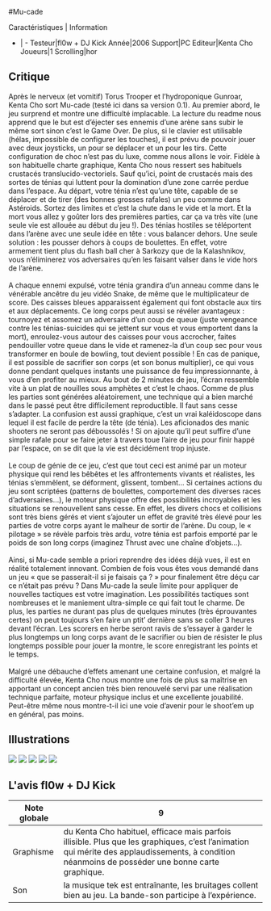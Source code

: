 #Mu-cade

Caractéristiques | Information
- | -
Testeur|fl0w + DJ Kick
Année|2006
Support|PC
Editeur|Kenta Cho
Joueurs|1
Scrolling|hor

## Critique
Après le nerveux (et vomitif) Torus Trooper et l’hydroponique Gunroar, Kenta Cho sort Mu-cade (testé ici dans sa version 0.1). Au premier abord, le jeu surprend et montre une difficulté implacable. La lecture du readme nous apprend que le but est d’éjecter ses ennemis d’une arène sans subir le même sort sinon c’est le Game Over. De plus, si le clavier est utilisable (hélas, impossible de configurer les touches), il est prévu de pouvoir jouer avec deux joysticks, un pour se déplacer et un pour les tirs. Cette configuration de choc n’est pas du luxe, comme nous allons le voir. Fidèle à son habituelle charte graphique, Kenta Cho nous ressert ses habituels crustacés translucido-vectoriels. Sauf qu’ici, point de crustacés mais des sortes de ténias qui luttent pour la domination d’une zone carrée perdue dans l’espace. Au départ, votre ténia n’est qu’une tête, capable de se déplacer et de tirer (des bonnes grosses rafales) un peu comme dans Astéroids. Sortez des limites et c’est la chute dans le vide et la mort. Et la mort vous allez y goûter lors des premières parties, car ça va très vite (une seule vie est allouée au début du jeu !). Des ténias hostiles se téléportent dans l’arène avec une seule idée en tête : vous balancer dehors. Une seule solution : les pousser dehors à coups de boulettes. En effet, votre armement tient plus du flash ball cher à Sarkozy que de la Kalashnikov, vous n’éliminerez vos adversaires qu’en les faisant valser dans le vide hors de l’arène. <br/><br/>A chaque ennemi expulsé, votre ténia grandira d’un anneau comme dans le vénérable ancêtre du jeu vidéo Snake, de même que le multiplicateur de score. Des caisses bleues apparaissent également qui font obstacle aux tirs et aux déplacements. Ce long corps peut aussi se révéler avantageux : tournoyez et assomez un adversaire d’un coup de queue (juste vengeance contre les ténias-suicides qui se jettent sur vous et vous emportent dans la mort), enroulez-vous autour des caisses pour vous accrocher, faites pendouiller votre queue dans le vide et ramenez-la d’un coup sec pour vous transformer en boule de bowling, tout devient possible ! En cas de panique, il est possible de sacrifier son corps (et son bonus multiplier), ce qui vous donne pendant quelques instants une puissance de feu impressionnante, à vous d’en profiter au mieux. Au bout de 2 minutes de jeu, l’écran ressemble vite à un plat de nouilles sous amphètes et c’est le chaos. Comme de plus les parties sont générées aléatoirement, une technique qui a bien marché dans le passé peut être difficilement reproductible. Il faut sans cesse s’adapter. La confusion est aussi graphique, c’est un vrai kaléidoscope dans lequel il est facile de perdre la tête (de ténia). Les aficionados des manic shooters ne seront pas déboussolés ! Si on ajoute qu’il peut suffire d’une simple rafale pour se faire jeter à travers toue l’aire de jeu pour finir happé par l’espace, on se dit que la vie est décidément trop injuste.<br/><br/>Le coup de génie de ce jeu, c’est que tout ceci est animé par un moteur physique qui rend les bêbêtes et les affrontements vivants et réalistes, les ténias s’emmêlent, se déforment, glissent, tombent… Si certaines actions du jeu sont scriptées (patterns de boulettes, comportement des diverses races d’adversaires…), le moteur physique offre des possibilités incroyables et les situations se renouvellent sans cesse. En effet, les divers chocs et collisions sont très biens gérés et vient s’ajouter un effet de gravité très élevé pour les parties de votre corps ayant le malheur de sortir de l’arène. Du coup, le « pilotage » se révèle parfois très ardu, votre ténia est parfois emporté par le poids de son long corps (imaginez Thrust avec une chaîne d’objets…). <br/><br/>Ainsi, si Mu-cade semble a priori reprendre des idées déjà vues, il est en réalité totalement innovant. Combien de fois vous êtes vous demandé dans un jeu « que se passerait-il si je faisais ça ? » pour finalement être déçu car ce n’était pas prévu ? Dans Mu-cade la seule limite pour appliquer de nouvelles tactiques est votre imagination. Les possibilités tactiques sont nombreuses et le maniement ultra-simple ce qui fait tout le charme. De plus, les parties ne durant pas plus de quelques minutes (très éprouvantes certes) on peut toujours s’en faire un ptit’ dernière sans se coller 3 heures devant l’écran. Les scorers en herbe seront ravis de s’essayer à garder le plus longtemps un long corps avant de le sacrifier ou bien de résister le plus longtemps possible pour jouer la montre, le score enregistrant les points et le temps.<br/><br/>Malgré une débauche d’effets amenant une certaine confusion, et malgré la difficulté élevée, Kenta Cho nous montre une fois de plus sa maîtrise en apportant un concept ancien très bien renouvelé servi par une réalisation technique parfaite, moteur physique inclus et une excellente jouabilité. Peut-être même nous montre-t-il ici une voie d’avenir pour le shoot’em up en général, pas moins.

## Illustrations
![](http://www.shmup.com/images/thumbs/img_fiche_1_855.JPG)
![](http://www.shmup.com/images/thumbs/img_fiche_2_855.JPG)
![](http://www.shmup.com/images/thumbs/img_fiche_3_855.JPG)
![](http://www.shmup.com/images/thumbs/img_fiche_4_855.JPG)
![](http://www.shmup.com/images/thumbs/img_fiche_5_855.JPG)

## L'avis fl0w + DJ Kick
Note globale|9
-|-
Graphisme|du Kenta Cho habituel, efficace mais parfois illisible. Plus que les graphiques, c’est l’animation qui mérite des applaudissements, à condition néanmoins de posséder une bonne carte graphique.
Son| la musique tek est entraînante, les bruitages collent bien au jeu. La bande-son participe à l’expérience.
